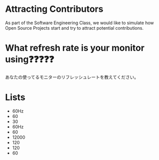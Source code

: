 # Attracting Contributors
As part of the Software Engineering Class, we would like to simulate how Open Source Projects start and try to attract potential contributions.

# What refresh rate is your monitor using❓❓❓❓❓
あなたの使ってるモニターのリフレッシュレートを教えてください。

# Lists
- 60Hz  
- 60
- 30
- 60Hz
- 60
- 12000
- 120
- 120
- 60
